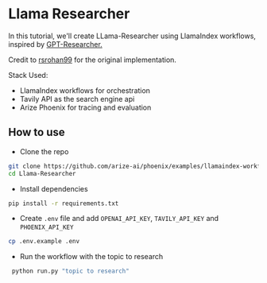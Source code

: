 # Llama Researcher

In this tutorial, we'll create LLama-Researcher using LlamaIndex workflows, inspired by [GPT-Researcher.](https://github.com/assafelovic/gpt-researcher)

Credit to [rsrohan99](https://github.com/rsrohan99) for the original implementation.

Stack Used:

- LlamaIndex workflows for orchestration
- Tavily API as the search engine api
- Arize Phoenix for tracing and evaluation

## How to use

- Clone the repo

```bash
git clone https://github.com/arize-ai/phoenix/examples/llamaindex-workflows-research-agent
cd Llama-Researcher
```

- Install dependencies

```bash
pip install -r requirements.txt
```

- Create `.env` file and add `OPENAI_API_KEY`, `TAVILY_API_KEY` and `PHOENIX_API_KEY`

```bash
cp .env.example .env
```

- Run the workflow with the topic to research

```bash
 python run.py "topic to research"
```
